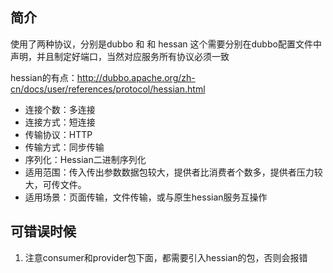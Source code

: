 ## 简介

使用了两种协议，分别是dubbo 和 和 hessan
这个需要分别在dubbo配置文件中声明，并且制定好端口，当然对应服务所有协议必须一致

hessian的有点：http://dubbo.apache.org/zh-cn/docs/user/references/protocol/hessian.html

 - 连接个数：多连接
 - 连接方式：短连接
 - 传输协议：HTTP
 - 传输方式：同步传输
 - 序列化：Hessian二进制序列化
 - 适用范围：传入传出参数数据包较大，提供者比消费者个数多，提供者压力较大，可传文件。
 - 适用场景：页面传输，文件传输，或与原生hessian服务互操作
 
## 可错误时候
1. 注意consumer和provider包下面，都需要引入hessian的包，否则会报错 